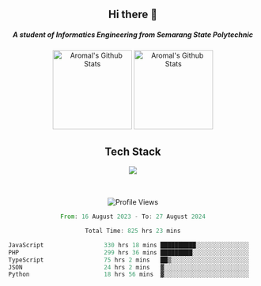 <div align="center">
  <h2>Hi there 👋</h2>

  <h5>A student of Informatics Engineering from Semarang State Polytechnic</h5>

  <img
    height="160"
    alt="Aromal's Github Stats"
    src="https://github-readme-stats.vercel.app/api?username=dafariski77&show_icons=true&theme=tokyonight&count_private=true"
  />
  <img
    alt="Aromal's Github Stats"
    height="160"
    src="https://github-readme-stats.vercel.app/api/top-langs/?username=dafariski77&layout=compact&theme=tokyonight"
  />

  <h2>Tech Stack</h2>
  <a href="https://skillicons.dev">
    <img src="https://skillicons.dev/icons?i=express,nextjs,laravel,mysql,mongodb,redis,prisma,docker,git,gcp,tailwind&perline=14" />
  </a>

  <br /><br />
  <img src="https://komarev.com/ghpvc/?username=dafariski77&abbreviated=true" alt="Profile Views">
    
  <!--START_SECTION:waka-->

```rust
From: 16 August 2023 - To: 27 August 2024

Total Time: 825 hrs 23 mins

JavaScript                 330 hrs 18 mins ██████████░░░░░░░░░░░░░░░   39.41 %
PHP                        299 hrs 36 mins █████████░░░░░░░░░░░░░░░░   35.75 %
TypeScript                 75 hrs 2 mins   ██▒░░░░░░░░░░░░░░░░░░░░░░   08.95 %
JSON                       24 hrs 2 mins   ▓░░░░░░░░░░░░░░░░░░░░░░░░   02.87 %
Python                     18 hrs 56 mins  ▓░░░░░░░░░░░░░░░░░░░░░░░░   02.26 %
```

<!--END_SECTION:waka-->
</div>
